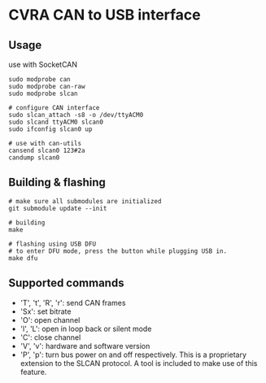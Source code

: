 # CVRA CAN to USB interface

## Usage

use with SocketCAN
```
sudo modprobe can
sudo modprobe can-raw
sudo modprobe slcan

# configure CAN interface
sudo slcan_attach -s8 -o /dev/ttyACM0
sudo slcand ttyACM0 slcan0
sudo ifconfig slcan0 up

# use with can-utils
cansend slcan0 123#2a
candump slcan0
```

## Building & flashing

```
# make sure all submodules are initialized
git submodule update --init

# building
make

# flashing using USB DFU
# to enter DFU mode, press the button while plugging USB in.
make dfu
```


## Supported commands

- 'T', 't', 'R', 'r': send CAN frames
- 'Sx': set bitrate
- 'O': open channel
- 'l', 'L': open in loop back or silent mode
- 'C': close channel
- 'V', 'v': hardware and software version
- 'P', 'p': turn bus power on and off respectively.
    This is a proprietary extension to the SLCAN protocol.
    A tool is included to make use of this feature.

